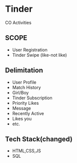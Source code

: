 # Tinder
CO Activities

## SCOPE
- User Registration
- Tinder Swipe (like-not like)

## Delimitation
- User Profile
- Match History
- Girl/Boy
- Tinder Subscription
- Priority Likes
- Message
- Recently Active
- Likes you
- etc.

## Tech Stack(changed)
- HTML,CSS,JS
- SQL
